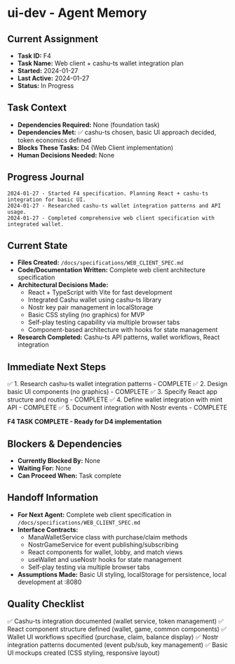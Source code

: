 # ui-dev - Agent Memory

## Current Assignment
- **Task ID:** F4
- **Task Name:** Web client + cashu-ts wallet integration plan
- **Started:** 2024-01-27
- **Last Active:** 2024-01-27
- **Status:** In Progress

## Task Context
- **Dependencies Required:** None (foundation task)
- **Dependencies Met:** ✅ cashu-ts chosen, basic UI approach decided, token economics defined
- **Blocks These Tasks:** D4 (Web Client implementation)
- **Human Decisions Needed:** None

## Progress Journal
```
2024-01-27 - Started F4 specification. Planning React + cashu-ts integration for basic UI.
2024-01-27 - Researched cashu-ts wallet integration patterns and API usage.
2024-01-27 - Completed comprehensive web client specification with integrated wallet.
```

## Current State
- **Files Created:** `/docs/specifications/WEB_CLIENT_SPEC.md`
- **Code/Documentation Written:** Complete web client architecture specification
- **Architectural Decisions Made:**
  - React + TypeScript with Vite for fast development
  - Integrated Cashu wallet using cashu-ts library
  - Nostr key pair management in localStorage
  - Basic CSS styling (no graphics) for MVP
  - Self-play testing capability via multiple browser tabs
  - Component-based architecture with hooks for state management
- **Research Completed:** Cashu-ts API patterns, wallet workflows, React integration

## Immediate Next Steps
✅ 1. Research cashu-ts wallet integration patterns - COMPLETE
✅ 2. Design basic UI components (no graphics) - COMPLETE
✅ 3. Specify React app structure and routing - COMPLETE
✅ 4. Define wallet integration with mint API - COMPLETE
✅ 5. Document integration with Nostr events - COMPLETE

**F4 TASK COMPLETE - Ready for D4 implementation**

## Blockers & Dependencies
- **Currently Blocked By:** None
- **Waiting For:** None
- **Can Proceed When:** Task complete

## Handoff Information
- **For Next Agent:** Complete web client specification in `/docs/specifications/WEB_CLIENT_SPEC.md`
- **Interface Contracts:**
  - ManaWalletService class with purchase/claim methods
  - NostrGameService for event publishing/subscribing
  - React components for wallet, lobby, and match views
  - useWallet and useNostr hooks for state management
  - Self-play testing via multiple browser tabs
- **Assumptions Made:** Basic UI styling, localStorage for persistence, local development at :8080

## Quality Checklist
✅ Cashu-ts integration documented (wallet service, token management)
✅ React component structure defined (wallet, game, common components)
✅ Wallet UI workflows specified (purchase, claim, balance display)
✅ Nostr integration patterns documented (event pub/sub, key management)
✅ Basic UI mockups created (CSS styling, responsive layout)
